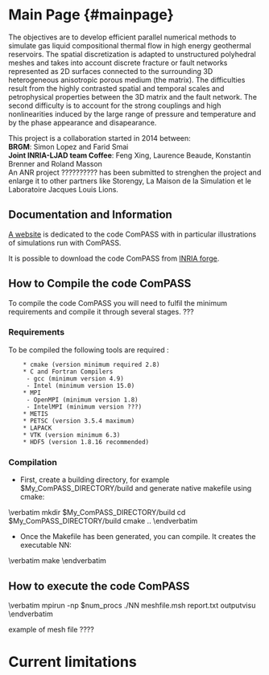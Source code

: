 Main Page    {#mainpage}
=========

The objectives are to develop efficient parallel numerical methods
to simulate gas liquid compositional thermal flow in high energy
geothermal reservoirs. The spatial discretization is adapted to
unstructured polyhedral meshes and takes into account discrete
fracture or fault networks represented as 2D surfaces connected
to the surrounding 3D heterogeneous anisotropic porous medium (the matrix).
The difficulties result from the highly contrasted spatial and temporal scales
and petrophysical properties between the 3D matrix and the fault network.
The second difficulty is to account for the strong couplings and high
nonlinearities induced by the large range of pressure and temperature
and by the phase appearance and disapearance.  <br>

This project is a collaboration started in 2014 between:  <br>
<b>BRGM</B>: Simon Lopez and Farid Smai    <br>
<b>Joint INRIA-LJAD team Coffee</b>: Feng Xing, Laurence Beaude,
Konstantin Brenner and Roland Masson   <br>
An ANR project ?????????? has been submitted to strenghen the project
and enlarge it to other partners like Storengy, La Maison de la Simulation et
le Laboratoire Jacques Louis Lions.



<!--- One sentence on what is the PROJECT. -->
<!--- One sentence on who is the targeted audience. -->


## Documentation and Information

<a target="_blank" href="http://compass.gforge.inria.fr/">A website</a> is dedicated to
the code ComPASS with in particular illustrations of simulations run with ComPASS.      <br>

It is possible to download the code ComPASS from <a target="_blank"
href="https://gforge.inria.fr/">INRIA forge</a>.

## How to Compile the code ComPASS

To compile the code ComPASS you will need to fulfil the minimum requirements and compile
it through several stages.   ???

### Requirements

To be compiled the following tools are required :

        * cmake (version minimum required 2.8)
        * C and Fortran Compilers
         - gcc (minimum version 4.9)
         - Intel (minimum version 15.0)
        * MPI
         - OpenMPI (minimum version 1.8)
         - IntelMPI (minimum version ???)
        * METIS
        * PETSC (version 3.5.4 maximum)
        * LAPACK
        * VTK (version minimum 6.3)
        * HDF5 (version 1.8.16 recommended)


### Compilation

 - First, create a building directory, for example $My_ComPASS_DIRECTORY/build
  and generate native makefile using cmake:

\verbatim
mkdir $My_ComPASS_DIRECTORY/build
cd $My_ComPASS_DIRECTORY/build
cmake ..
\endverbatim

 - Once the Makefile has been generated, you can compile. It creates the executable NN:

\verbatim
make
\endverbatim

## How to execute the code ComPASS

\verbatim
mpirun -np $num_procs ./NN meshfile.msh report.txt outputvisu
\endverbatim



example of mesh file ????



# Current limitations
